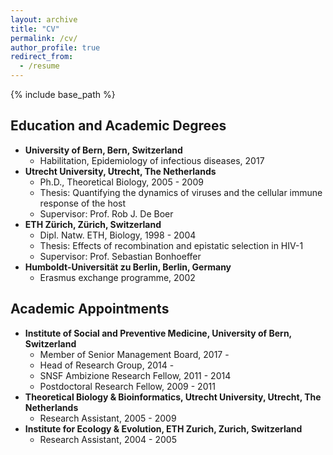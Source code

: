 ```yaml
---
layout: archive
title: "CV"
permalink: /cv/
author_profile: true
redirect_from:
  - /resume
---
```


{% include base_path %}

## Education and Academic Degrees
* **University of Bern, Bern, Switzerland**
	* Habilitation, Epidemiology of infectious diseases, 2017
* **Utrecht University, Utrecht, The Netherlands**
	* Ph.D., Theoretical Biology, 2005 - 2009
	* Thesis: Quantifying the dynamics of viruses and the cellular immune response of the host
	* Supervisor: Prof. Rob J. De Boer
* **ETH Zürich, Zürich, Switzerland**
	* Dipl. Natw. ETH, Biology, 1998 - 2004
	* Thesis: Effects of recombination and epistatic selection in HIV-1
	* Supervisor: Prof. Sebastian Bonhoeffer
* **Humboldt-Universität zu Berlin, Berlin, Germany**
	* Erasmus exchange programme, 2002

## Academic Appointments
* **Institute of Social and Preventive Medicine, University of Bern, Switzerland**
	* Member of Senior Management Board, 2017 -
	* Head of Research Group, 2014 -
	* SNSF Ambizione Research Fellow, 2011 - 2014
	* Postdoctoral Research Fellow, 2009 - 2011
* **Theoretical Biology & Bioinformatics, Utrecht University, Utrecht, The Netherlands**
	* Research Assistant, 2005 - 2009
* **Institute for Ecology & Evolution, ETH Zurich, Zurich, Switzerland**
	* Research Assistant, 2004 - 2005
